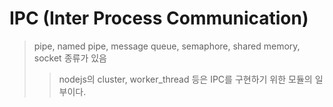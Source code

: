 # IPC (Inter Process Communication)

> pipe, named pipe, message queue, semaphore, shared memory, socket 종류가 있음
>
> > nodejs의 cluster, worker_thread 등은 IPC를 구현하기 위한 모듈의 일부이다.
